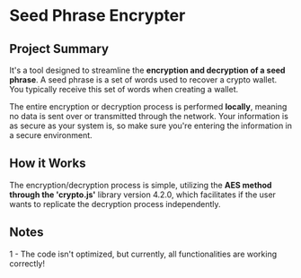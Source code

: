# Seed Phrase Encrypter

## Project Summary

It's a tool designed to streamline the **encryption and decryption of a seed phrase**. A seed phrase is a set of words used to recover a crypto wallet. You typically receive this set of words when creating a wallet. </br>

The entire encryption or decryption process is performed **locally**, meaning no data is sent over or transmitted through the network. Your information is as secure as your system is, so make sure you're entering the information in a secure environment. </br>

## How it Works

The encryption/decryption process is simple, utilizing the **AES method through the 'crypto.js'** library version 4.2.0, which facilitates if the user wants to replicate the decryption process independently. </br>

## Notes
1 - The code isn't optimized, but currently, all functionalities are working correctly!</br>










